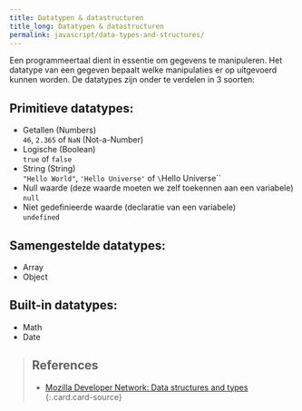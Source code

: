 ```yaml
---
title: Datatypen & datastructuren
title_long: Datatypen & datastructuren
permalink: javascript/data-types-and-structures/
---
```



Een programmeertaal dient in essentie om gegevens te manipuleren. Het datatype van een gegeven bepaalt welke manipulaties er op uitgevoerd kunnen worden. De datatypes zijn onder te verdelen in 3 soorten:

 Primitieve datatypes:
 ---------------------

- Getallen (Numbers)  
`46`, `2.365` of `NaN` (Not-a-Number)
- Logische (Boolean)  
`true` of `false`
- String (String)  
`"Hello World"`, `'Hello Universe'` of `\`Hello Universe\``
- Null waarde (deze waarde moeten we zelf toekennen aan een variabele)  
`null`
- Niet gedefinieerde waarde (declaratie van een variabele)  
`undefined`

 Samengestelde datatypes:
 ------------------------

- Array
- Object

Built-in datatypes:
------------------

- Math
- Date


> References
> ---
> - [Mozilla Developer Network: Data structures and types](https://developer.mozilla.org/en-US/docs/Web/JavaScript/Guide/Grammar_and_Types#Data_structures_and_types)
{:.card.card-source}